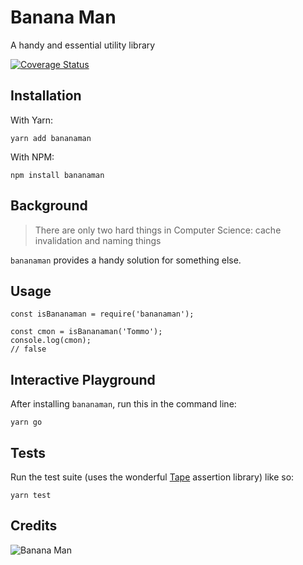 # Banana Man

A handy and essential utility library


[![Coverage Status](https://coveralls.io/repos/github/danielmoi/bananaman/badge.svg?branch=master)](https://coveralls.io/github/danielmoi/bananaman?branch=master)


## Installation

With Yarn:
```
yarn add bananaman
```

With NPM:
```
npm install bananaman
```

## Background
> There are only two hard things in Computer Science: cache invalidation and naming things

`bananaman` provides a handy solution for something else.

## Usage
```
const isBananaman = require('bananaman');

const cmon = isBananaman('Tommo');
console.log(cmon);
// false

```

## Interactive Playground

After installing `bananaman`, run this in the command line:
```
yarn go
```

## Tests

Run the test suite (uses the wonderful [Tape](https://github.com/substack/tape) assertion library) like so:

```
yarn test
```


## Credits
![Banana Man](https://upload.wikimedia.org/wikipedia/en/a/aa/BananaMan_Introduction_Shot.JPG)
